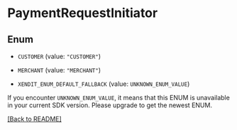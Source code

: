# PaymentRequestInitiator

## Enum


* `CUSTOMER` (value: `"CUSTOMER"`)

* `MERCHANT` (value: `"MERCHANT"`)

* `XENDIT_ENUM_DEFAULT_FALLBACK` (value: `UNKNOWN_ENUM_VALUE`)

If you encounter `UNKNOWN_ENUM_VALUE`, it means that this ENUM is unavailable in your current SDK version. Please upgrade to get the newest ENUM.

[[Back to README]](../../README.md)


